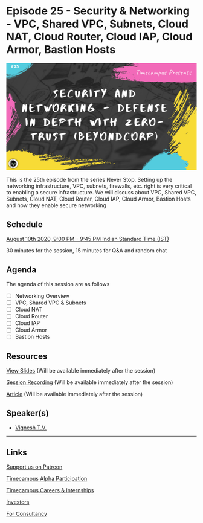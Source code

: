 # Episode 25 - Security & Networking - VPC, Shared VPC, Subnets, Cloud NAT, Cloud Router, Cloud IAP, Cloud Armor, Bastion Hosts

![](25-Networking.png)

This is the 25th episode from the series Never Stop. Setting up the networking infrastructure, VPC, subnets, firewalls, etc. right is very critical to enabling a secure infrastructure. We will discuss about VPC, Shared VPC, Subnets, Cloud NAT, Cloud Router, Cloud IAP, Cloud Armor, Bastion Hosts and how they enable secure networking

## Schedule

[August 10th 2020, 9:00 PM - 9:45 PM Indian Standard Time (IST)](https://calendar.google.com/event?action=TEMPLATE&tmeid=MWplazhuNGFtM3R0Y2JpdDBvMWlhZm03ZHIgdGltZWNhbXB1cy5jb21fM2hxNHB0a3MwbGUycm5kMGowMW82MDE0YWdAZw&tmsrc=timecampus.com_3hq4ptks0le2rnd0j01o6014ag%40group.calendar.google.com)

30 minutes for the session, 15 minutes for Q&A and random chat

## Agenda

The agenda of this session are as follows

- [ ] Networking Overview
- [ ] VPC, Shared VPC & Subnets
- [ ] Cloud NAT
- [ ] Cloud Router
- [ ] Cloud IAP
- [ ] Cloud Armor
- [ ] Bastion Hosts

## Resources

[View Slides](#) (Will be available immediately after the session)

[Session Recording](#) (Will be available immediately after the session)

[Article](#) (Will be available immediately after the session)

## Speaker(s)

- [Vignesh T.V.](http://tvvignesh.com/)

------------------------------------------

## Links

[Support us on Patreon](https://www.patreon.com/timecampus)

[Timecampus Alpha Participation](https://docs.google.com/forms/d/1-fHizPhuXqDKqFZ2ns7Ttl00mT13DtjsRbHE5KtpxXs/viewform)

[Timecampus Careers & Internships](https://docs.google.com/forms/d/1jHW-I5yjHl49itwoyM5xxYUao0X1fbnnoxJd78fS5u8/viewform)

[Investors](https://docs.google.com/forms/d/13jkHPdvqoMDNsyzpC8-Dbv0lai8bXOvOLIovey7hfUM/viewform)

[For Consultancy](https://docs.google.com/forms/d/e/1FAIpQLSeCb-Pu7Hcnh7oRvleRka2VW8EVZ6d8cNEccV7jKVmzhE6ilg/viewform)
